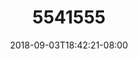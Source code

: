 ---
title: 5541555
date: 2018-09-03T18:42:21-08:00
draft: false
name: 黒羽イヴ
img_url: https://cdn.u1.huluxia.com/g4/M02/63/DF/rBAAdmHwCnWALS3JAAK1QKtchIE205.png
original_fn: DSCF0454.jpg
tags:
- 黒羽イヴ

---